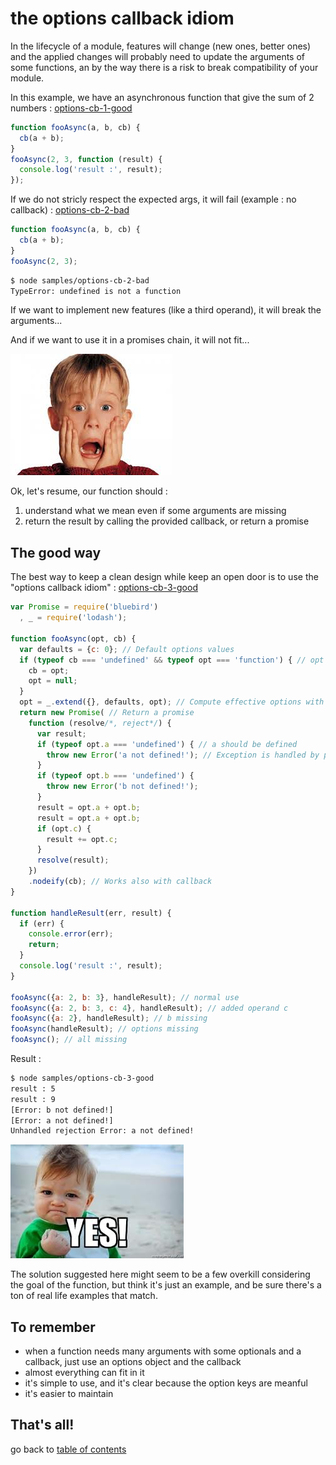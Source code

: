 the options callback idiom
==========================

In the lifecycle of a module, features will change (new ones, better ones) and the applied changes will probably need to update the arguments of some functions, an by the way there is a risk to break compatibility of your module.

In this example, we have an asynchronous function that give the sum of 2 numbers : [options-cb-1-good](https://github.com/openhoat/node-design/blob/master/samples/options-cb-1-good.js)

```javascript
function fooAsync(a, b, cb) {
  cb(a + b);
}
fooAsync(2, 3, function (result) {
  console.log('result :', result);
});
```

If we do not stricly respect the expected args, it will fail (example : no callback) : [options-cb-2-bad](https://github.com/openhoat/node-design/blob/master/samples/options-cb-2-bad.js)

```javascript
function fooAsync(a, b, cb) {
  cb(a + b);
}
fooAsync(2, 3);
```

```bash
$ node samples/options-cb-2-bad
TypeError: undefined is not a function
```

If we want to implement new features (like a third operand), it will break the arguments...

And if we want to use it in a promises chain, it will not fit...

![Oh no!](https://raw.githubusercontent.com/openhoat/node-design/master/assets/oh-no.jpg)

Ok, let's resume, our function should :

1. understand what we mean even if some arguments are missing
2. return the result by calling the provided callback, or return a promise

The good way
------------

The best way to keep a clean design while keep an open door is to use the "options callback idiom" : [options-cb-3-good](https://github.com/openhoat/node-design/blob/master/samples/options-cb-3-good.js)

```javascript
var Promise = require('bluebird')
  , _ = require('lodash');

function fooAsync(opt, cb) {
  var defaults = {c: 0}; // Default options values
  if (typeof cb === 'undefined' && typeof opt === 'function') { // opt is optional
    cb = opt;
    opt = null;
  }
  opt = _.extend({}, defaults, opt); // Compute effective options with defaults
  return new Promise( // Return a promise
    function (resolve/*, reject*/) {
      var result;
      if (typeof opt.a === 'undefined') { // a should be defined
        throw new Error('a not defined!'); // Exception is handled by promise
      }
      if (typeof opt.b === 'undefined') {
        throw new Error('b not defined!');
      }
      result = opt.a + opt.b;
      result = opt.a + opt.b;
      if (opt.c) {
        result += opt.c;
      }
      resolve(result);
    })
    .nodeify(cb); // Works also with callback
}

function handleResult(err, result) {
  if (err) {
    console.error(err);
    return;
  }
  console.log('result :', result);
}

fooAsync({a: 2, b: 3}, handleResult); // normal use
fooAsync({a: 2, b: 3, c: 4}, handleResult); // added operand c
fooAsync({a: 2}, handleResult); // b missing
fooAsync(handleResult); // options missing
fooAsync(); // all missing
```

Result :

```bash
$ node samples/options-cb-3-good
result : 5
result : 9
[Error: b not defined!]
[Error: a not defined!]
Unhandled rejection Error: a not defined!
```

![Oh yeah!](https://raw.githubusercontent.com/openhoat/node-design/master/assets/yes-baby.jpg)

The solution suggested here might seem to be a few overkill considering the goal of the function, but think it's just an example, and be sure there's a ton of real life examples that match.

To remember
-----------

- when a function needs many arguments with some optionals and a callback, just use an options object and the callback
- almost everything can fit in it
- it's simple to use, and it's clear because the option keys are meanful
- it's easier to maintain

That's all!
-----------

go back to [table of contents](../README.md#use-cases)